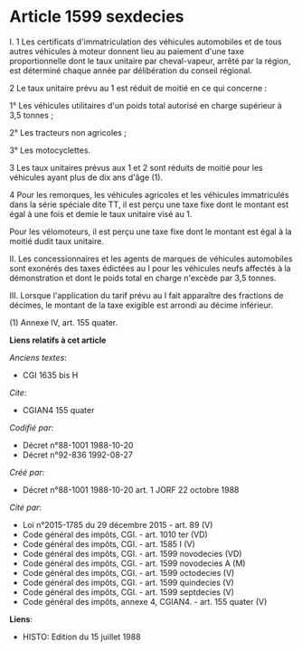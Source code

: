 # Article 1599 sexdecies

I. 1 Les certificats d'immatriculation des véhicules automobiles et de tous autres véhicules à moteur donnent lieu au
paiement d'une taxe proportionnelle dont le taux unitaire par cheval-vapeur, arrêté par la région, est déterminé chaque année
par délibération du conseil régional.

2 Le taux unitaire prévu au 1 est réduit de moitié en ce qui concerne :

1° Les véhicules utilitaires d'un poids total autorisé en charge supérieur à 3,5 tonnes ;

2° Les tracteurs non agricoles ;

3° Les motocyclettes.

3 Les taux unitaires prévus aux 1 et 2 sont réduits de moitié pour les véhicules ayant plus de dix ans d'âge (1).

4 Pour les remorques, les véhicules agricoles et les véhicules immatriculés dans la série spéciale dite TT, il est perçu une
taxe fixe dont le montant est égal à une fois et demie le taux unitaire visé au 1.

Pour les vélomoteurs, il est perçu une taxe fixe dont le montant est égal à la moitié dudit taux unitaire.

II. Les concessionnaires et les agents de marques de véhicules automobiles sont exonérés des taxes édictées au I pour les
véhicules neufs affectés à la démonstration et dont le poids total en charge n'excède par 3,5 tonnes.

III. Lorsque l'application du tarif prévu au I fait apparaître des fractions de décimes, le montant de la taxe exigible est
arrondi au décime inférieur.

(1) Annexe IV, art. 155 quater.

**Liens relatifs à cet article**

_Anciens textes_:

  - CGI 1635 bis H

_Cite_:

  - CGIAN4 155 quater

_Codifié par_:

  - Décret n°88-1001 1988-10-20
  - Décret n°92-836 1992-08-27

_Créé par_:

  - Décret n°88-1001 1988-10-20 art. 1 JORF 22 octobre 1988

_Cité par_:

  - Loi n°2015-1785 du 29 décembre 2015 - art. 89 (V)
  - Code général des impôts, CGI. - art. 1010 ter (VD)
  - Code général des impôts, CGI. - art. 1585 I (V)
  - Code général des impôts, CGI. - art. 1599 novodecies (VD)
  - Code général des impôts, CGI. - art. 1599 novodecies A (M)
  - Code général des impôts, CGI. - art. 1599 octodecies (V)
  - Code général des impôts, CGI. - art. 1599 quindecies (V)
  - Code général des impôts, CGI. - art. 1599 septdecies (V)
  - Code général des impôts, annexe 4, CGIAN4. - art. 155 quater (V)

**Liens**:

  - HISTO: Edition du 15 juillet 1988

